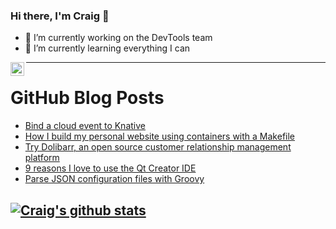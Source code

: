 ### Hi there, I'm Craig 👋

<!--
**CraigTeelFugro/CraigTeelFugro** is a ✨ _special_ ✨ repository because its `README.md` (this file) appears on your GitHub profile.

Here are some ideas to get you started:
-->

- 🔭 I’m currently working on the DevTools team
- 🌱 I’m currently learning everything I can

[<img align="left" alt="Craig Teel | LinkedIn" width="22px" src="https://cdn.jsdelivr.net/npm/simple-icons@v3/icons/linkedin.svg" />][linkedin]

---

# GitHub Blog Posts

<!-- BLOG-POST-LIST:START -->
- [Bind a cloud event to Knative](https://opensource.com/article/21/7/cloudevents-bind-java-knative)
- [How I build my personal website using containers with a Makefile](https://opensource.com/article/21/7/manage-containers-makefile)
- [Try Dolibarr, an open source customer relationship management platform](https://opensource.com/article/21/7/open-source-dolibarr)
- [9 reasons I love to use the Qt Creator IDE](https://opensource.com/article/21/6/qtcreator)
- [Parse JSON configuration files with Groovy](https://opensource.com/article/21/6/groovy-parse-json)
<!-- BLOG-POST-LIST:END -->

## [![Craig's github stats](https://github-readme-stats.vercel.app/api?username=craigteelfugro)](https://github.com/anuraghazra/github-readme-stats)


[linkedin]: https://linkedin.com/in/craig-teel-b8786771
